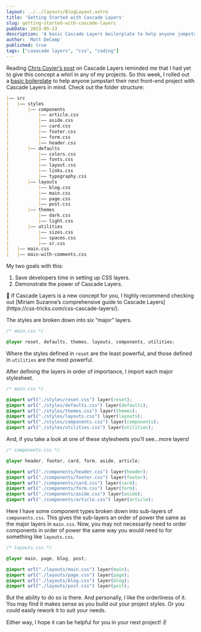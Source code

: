 ```yaml
---
layout: ../../layouts/BlogLayout.astro
title: 'Getting Started with Cascade Layers'
slug: getting-started-with-cascade-layers
pubDate: 2023-05-13
description: 'A basic Cascade Layers boilerplate to help anyone jumpstart their next front-end project.'
author: 'Matt DeCamp'
published: true
tags: ["casecade layers", "css", "coding"]
---
```

Reading [Chris Coyier’s post](https://chriscoyier.net/2023/04/10/whats-a-basic-use-case-for-cascade-layers-in-css/) on Cascade Layers reminded me that I had yet to give this concept a whirl in any of my projects. So this week, I rolled out a [basic boilerplate](https://github.com/mattdecamp/cascadeLayers) to help anyone jumpstart their next front-end project with Cascade Layers in mind. Check out the folder structure:

```markdown
|–– src
|   |–– styles
|       |–– components
|           |–– article.css
|           |–– aside.css
|           |–– card.css
|           |–– footer.css
|           |–– form.css
|           |–– header.css
|       |–– defaults
|           |–– colors.css
|           |–– fonts.css
|           |–– layout.css
|           |–– links.css
|           |–– typography.css
|       |–– layouts
|           |–– blog.css
|           |–– main.css
|           |–– page.css
|           |–– post.css
|       |–– themes
|           |–– dark.css
|           |–– light.css
|       |–– utilities
|           |–– sizes.css
|           |–– spaces.css
|           |–– sr.css
|   |–– main.css
|   |–– main-with-comments.css
```

My two goals with this:

1. Save developers time in setting up CSS layers.
2. Demonstrate the power of Cascade Layers.

<aside>
📖 If Cascade Layers is a new concept for you, I highly recommend checking out [Miriam Suzanne’s comprehensive guide to Cascade Layers](https://css-tricks.com/css-cascade-layers/).

</aside>

The styles are broken down into six “major” layers.

```css
/* main.css */

@layer reset, defaults, themes, layouts, components, utilities;
```

Where the styles defined in `reset` are the least powerful, and those defined in `utilities` are the most powerful.

After defining the layers in order of importance, I import each major stylesheet.

```css
/* main.css */

@import url("./styles/reset.css") layer(reset);
@import url("./styles/defaults.css") layer(defaults);
@import url("./styles/themes.css") layer(themes);
@import url("./styles/layouts.css") layer(layouts);
@import url("./styles/components.css") layer(components);
@import url("./styles/utilities.css") layer(utilities);
```

And, if you take a look at one of these stylesheets you’ll see…more layers!

```css
/* components.css */

@layer header, footer, card, form, aside, article;

@import url("./components/header.css") layer(header);
@import url("./components/footer.css") layer(footer);
@import url("./components/card.css") layer(card);
@import url("./components/form.css") layer(form);
@import url("./components/aside.css") layer(aside);
@import url("./components/article.css") layer(article);
```

Here I have some component types broken down into sub-layers of `components.css`. This gives the sub-layers an order of power the same as the major layers in `main.css`. Now, you may not necessarily need to order components in order of power the same way you would need to for something like `layouts.css`.

```css
/* layouts.css */

@layer main, page, blog, post;

@import url("./layouts/main.css") layer(main);
@import url("./layouts/page.css") layer(page);
@import url("./layouts/blog.css") layer(blog);
@import url("./layouts/post.css") layer(post);
```

But the ability to do so is there. And personally, I like the orderliness of it. You may find it makes sense as you build out your project styles. Or you could easily rework it to suit your needs.

Either way, I hope it can be helpful for you in your next project! ✌️